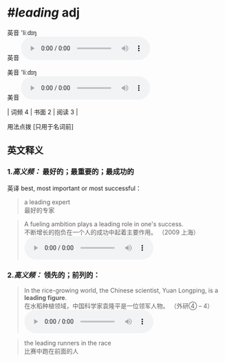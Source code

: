 # ***\#leading*** adj
英音 'liːdɪŋ  
英音
<audio src="./media/leading-B.aac" controls="controls"></audio>

美音 'liːdɪŋ  
美音
<audio src="./media/leading.aac" controls="controls"></audio>



| 词频 4 | 书面 2 | 阅读 3 |  

用法点拨  [只用于名词前]

英文释义
---
### 1.*高义频：* **最好的；最重要的；最成功的**  
英译 best, most important or most successful：

 > a leading expert  
 > 最好的专家    

 > A fueling ambition plays a leading role in one's success.  
 > 不断增长的抱负在一个人的成功中起着主要作用。  （2009 上海）  
<audio src="./media/leadership-517_AAC.aac" controls="controls"></audio>

### 2.*高义频：* **领先的；前列的：**  

 > In the rice-growing world, the Chinese scientist, Yuan Longping, is a **leading figure**.   
 > 在水稻种植领域，中国科学家袁隆平是一位领军人物。  （外研④ – 4）  
<audio src="./media/leading-1.aac" controls="controls"></audio>

 > the leading runners in the race  
 > 比赛中跑在前面的人    


